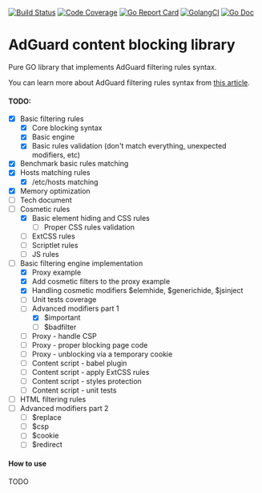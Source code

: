 [![Build Status](https://travis-ci.org/AdguardTeam/urlfilter.svg?branch=master)](https://travis-ci.org/AdguardTeam/urlfilter)
[![Code Coverage](https://img.shields.io/codecov/c/github/AdguardTeam/urlfilter/master.svg)](https://codecov.io/github/AdguardTeam/urlfilter?branch=master)
[![Go Report Card](https://goreportcard.com/badge/github.com/AdguardTeam/urlfilter)](https://goreportcard.com/report/AdguardTeam/urlfilter)
[![GolangCI](https://golangci.com/badges/github.com/AdguardTeam/urlfilter.svg)](https://golangci.com/r/github.com/AdguardTeam/urlfilter)
[![Go Doc](https://godoc.org/github.com/AdguardTeam/urlfilter?status.svg)](https://godoc.org/github.com/AdguardTeam/urlfilter)

# AdGuard content blocking library

Pure GO library that implements AdGuard filtering rules syntax.

You can learn more about AdGuard filtering rules syntax from [this article](https://kb.adguard.com/en/general/how-to-create-your-own-ad-filters).

#### TODO:

* [X] Basic filtering rules
    * [X] Core blocking syntax
    * [X] Basic engine
    * [X] Basic rules validation (don't match everything, unexpected modifiers, etc)
* [X] Benchmark basic rules matching
* [X] Hosts matching rules
    * [X] /etc/hosts matching
* [X] Memory optimization
* [ ] Tech document
* [ ] Cosmetic rules
    * [X] Basic element hiding and CSS rules
        * [ ] Proper CSS rules validation
    * [ ] ExtCSS rules
    * [ ] Scriptlet rules
    * [ ] JS rules
* [ ] Basic filtering engine implementation
    * [X] Proxy example
    * [X] Add cosmetic filters to the proxy example
    * [X] Handling cosmetic modifiers $elemhide, $generichide, $jsinject
    * [ ] Unit tests coverage
    * [ ] Advanced modifiers part 1
        * [X] $important
        * [ ] $badfilter
    * [ ] Proxy - handle CSP
    * [ ] Proxy - proper blocking page code
    * [ ] Proxy - unblocking via a temporary cookie
    * [ ] Content script - babel plugin
    * [ ] Content script - apply ExtCSS rules
    * [ ] Content script - styles protection
    * [ ] Content script - unit tests
* [ ] HTML filtering rules
* [ ] Advanced modifiers part 2
    * [ ] $replace
    * [ ] $csp
    * [ ] $cookie
    * [ ] $redirect
    
#### How to use

TODO